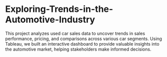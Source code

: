 # Exploring-Trends-in-the-Automotive-Industry
This project analyzes used car sales data to uncover trends in sales performance, pricing, and comparisons across various car segments. Using Tableau, we built an interactive dashboard to provide valuable insights into the automotive market, helping stakeholders make informed decisions.
